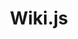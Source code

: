 ---
title: Wiki.js
titleTemplate: false
layout: home
hero:
  name: Wiki.js
  text: Next Generation Open Source Wiki
  tagline: Make documentation a joy to write using Wiki.js's beautiful and intuitive interface!
  image:
    src: /logo.svg
    alt: Wiki.js
  actions:
    - theme: brand
      text: Get Started
      link: /docs/
    - theme: alt
      text: View on GitHub
      link: https://github.com/requarks/wiki

features:
  - icon: 📦
    title: Install Anywhere
    details: Works on any platform, including Docker and Kubernetes.
  - icon: ⚡️
    title: Lightning Fast
    details: Running on the blazing fast Node.js engine, Wiki.js is built with performance in mind.
  - icon: ✒
    title: Markdown + WYSIWYG
    details: First-class support for Markdown formatting or use the intuitive visual editor.
  - icon: 🔒
    title: Secure
    details: Make your wiki public, private or a mix of both. Integrates with your existing authentication providers.
  - icon: 💽
    title: Sync Content
    details: Easily sync or backup your content to various storage solutions like GitHub, AWS S3 and more.
  - icon: 💡
    title: Open Source
    details: Wiki.js is proudly licensed under AGPLv3.
---